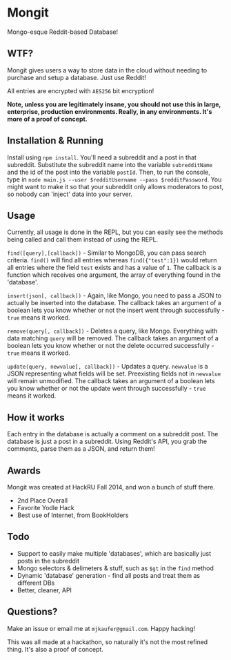 # Mongit

Mongo-esque Reddit-based Database!

## WTF?

Mongit gives users a way to store data in the cloud without needing to purchase and setup a database. Just use Reddit!

All entries are encrypted with `AES256` bit encryption!

**Note, unless you are legitimately insane, you should not use this in large, enterprise, production environments. Really, in any environments. It's more of a proof of concept.**

## Installation & Running

Install using `npm install`. You'll need a subreddit and a post in that subreddit. Substitute the subreddit name into the variable `subredditName` and the id of the post into the variable `postId`. Then, to run the console, type in `node main.js --user $redditUsername --pass $redditPassword`. You might want to make it so that your subreddit only allows moderators to post, so nobody can 'inject' data into your server.

## Usage

Currently, all usage is done in the REPL, but you can easily see the methods being called and call them instead of using the REPL.

`find([query],[callback])` - Similar to MongoDB, you can pass search criteria. `find()` will find all entries whereas `find({"test":1})` would return all entries where the field `test` exists and has a value of `1`. The callback is a function which receives one argument, the array of everything found in the 'database'.

`insert(json[, callback])` - Again, like Mongo, you need to pass a JSON to actually be inserted into the database. The callback takes an argument of a boolean lets you know whether or not the insert went through successfully - `true` means it worked.

`remove(query[, callback])` - Deletes a query, like Mongo. Everything with data matching `query` will be removed. The callback takes an argument of a boolean lets you know whether or not the delete occurred successfully - `true` means it worked.

`update(query, newvalue[, callback])` - Updates a query. `newvalue` is a JSON representing what fields will be set. Preexisting fields not in `newvalue` will remain unmodified. The callback takes an argument of a boolean lets you know whether or not the update went through successfully - `true` means it worked.

## How it works

Each entry in the database is actually a comment on a subreddit post. The database is just a post in a subreddit. Using Reddit's API, you grab the comments, parse them as a JSON, and return them!

## Awards

Mongit was created at HackRU Fall 2014, and won a bunch of stuff there.
* 2nd Place Overall
* Favorite Yodle Hack
* Best use of Internet, from BookHolders

## Todo

* Support to easily make multiple 'databases', which are basically just posts in the subreddit
* Mongo selectors & delimeters & stuff, such as `$gt` in the `find` method
* Dynamic 'database' generation - find all posts and treat them as different DBs
* Better, cleaner, API

## Questions?

Make an issue or email me at `mjkaufer@gmail.com`. Happy hacking!

This was all made at a hackathon, so naturally it's not the most refined thing. It's also a proof of concept. 
